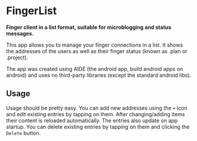 FingerList
==========

**Finger client in a list format, suitable for microblogging and status messages.**

This app allows you to manage your finger connections in a list.
It shows the addresses of the users as well as their finger status (known as .plan or .project).

The app was created using AIDE (the android app, build android apps on android) and uses no third-party libraries (except the standard android libs).

Usage
-----

Usage should be pretty easy.
You can add new addresses using the `+` icon and edit existing entries by tapping on them.
After changing/adding items their content is reloaded automatically.
The entries also update on app startup.
You can delete existing entries by tapping on them and clicking the `Delete` button.
